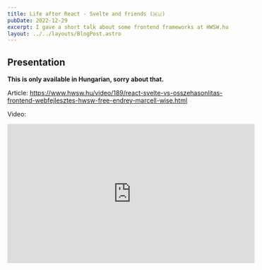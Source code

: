 ```yaml
---
title: Life after React - Svelte and friends (🇭🇺)
pubDate: 2022-12-29
excerpt: I gave a short talk about some frontend frameworks at HWSW.hu's online event.
layout: ../../layouts/BlogPost.astro
---
```


## Presentation

__This is only available in Hungarian, sorry about that.__

Article: https://www.hwsw.hu/video/189/react-svelte-vs-osszehasonlitas-frontend-webfejlesztes-hwsw-free-endrey-marcell-wise.html

Video:
<iframe width="560" height="315" src="https://www.youtube-nocookie.com/embed/T4r6vYs3wlc" title="YouTube video player" frameborder="0" allow="accelerometer; autoplay; clipboard-write; encrypted-media; gyroscope; picture-in-picture" allowfullscreen></iframe>
